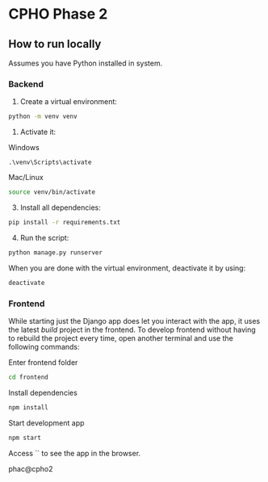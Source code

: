 # CPHO Phase 2

## How to run locally

Assumes you have Python installed in system.

### Backend

1. Create a virtual environment:

```bash
python -m venv venv
```

1. Activate it:

Windows
```
.\venv\Scripts\activate
```

Mac/Linux
```bash
source venv/bin/activate
```

3. Install all dependencies:

```bash
pip install -r requirements.txt
```

4. Run the script:

```bash
python manage.py runserver
```

When you are done with the virtual environment, deactivate it by using:

```bash
deactivate
```

### Frontend

While starting just the Django app does let you interact with the app, it uses the latest *build* project in the frontend.
To develop frontend without having to rebuild the project every time, open another terminal and use the following commands:

Enter frontend folder
```bash
cd frontend
```

Install dependencies
```bash
npm install
```

Start development app
```bash
npm start
```

Access `` to see the app in the browser.

phac@cpho2
